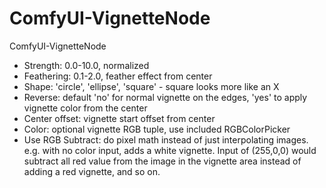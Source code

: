 # ComfyUI-VignetteNode
ComfyUI-VignetteNode

- Strength: 0.0-10.0, normalized
- Feathering: 0.1-2.0, feather effect from center
- Shape: 'circle', 'ellipse', 'square' - square looks more like an X
- Reverse: default 'no' for normal vignette on the edges, 'yes' to apply vignette color from the center
- Center offset: vignette start offset from center
- Color: optional vignette RGB tuple, use included RGBColorPicker
- Use RGB Subtract: do pixel math instead of just interpolating images. e.g. with no color input, adds a white vignette. Input of (255,0,0) would subtract all red value from the image in the vignette area instead of adding a red vignette, and so on.
